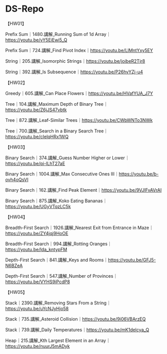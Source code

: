 # DS-Repo

【HW01】

Prefix Sum｜1480.講解_Running Sum of 1d Array｜https://youtu.be/vY5EiEwi5_Q

Prefix Sum｜724.講解_Find Pivot Index｜https://youtu.be/LlMntYxy5EY

String｜205.講解_Isomorphic Strings｜https://youtu.be/joibeR2Tjr8

String｜392.講解_Is Subsequence｜https://youtu.be/P26hvYZj-u4

【HW02】

Greedy｜605.講解_Can Place Flowers｜https://youtu.be/HVafYUA_J7Y

Tree｜104.講解_Maximum Depth of Binary Tree｜https://youtu.be/Z6jJS47vbtk

Tree｜872.講解_Leaf-Similar Trees｜https://youtu.be/CWbWNTo3NWk

Tree｜700.講解_Search in a Binary Search Tree｜https://youtu.be/cIelqHRx1WQ

【HW03】

Binary Search｜374.講解_Guess Number Higher or Lower｜https://youtu.be/pi-lLhT27aE

Binary Search｜1004.講解_Max Consecutive Ones III｜https://youtu.be/b-ovh4oQsVI

Binary Search｜162.講解_Find Peak Element｜https://youtu.be/9VJlFvAVrAI

Binary Search｜875.講解_Koko Eating Bananas｜https://youtu.be/UGyVTqzLC5k

【HW04】

Breadth-First Search｜1926.講解_Nearest Exit from Entrance in Maze｜https://youtu.be/ZY4jqj9HoOE

Breadth-First Search｜994.講解_Rotting Oranges｜https://youtu.be/lda_kntypFM

Depth-First Search｜841.講解_Keys and Rooms｜https://youtu.be/GFJ5-N6BZeA

Depth-First Search｜547.講解_Number of Provinces｜https://youtu.be/VYHS9iPcdP8

【HW05】

Stack｜2390.講解_Removing Stars From a String｜https://youtu.be/uYcNJyHjo58

Stack｜735.講解_Asteroid Collision｜https://youtu.be/9i06VBArzEQ

Stack｜739.講解_Daily Temperatures｜https://youtu.be/mK1delcya_Q

Heap｜215.講解_Kth Largest Element in an Array｜https://youtu.be/nuurJ5mADyk
